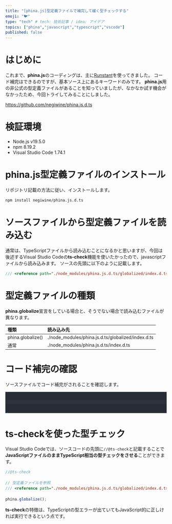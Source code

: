 ```yaml
---
title: "[phina.js]型定義ファイルで補完して緩く型チェックする"
emoji: "🐦"
type: "tech" # tech: 技術記事 / idea: アイデア
topics: ["phina","javascript","typescript","vscode"]
published: false
---
```


# はじめに
これまで、**phina.js**のコーディングは、主に[Runstant](https://runstant.com/)を使ってきました。
コード補完はできるのですが、基本ソース上にあるキーワードのみです。
**phina.js**用の非公式の型定義ファイルがあることを知っていましたが、なかなか試す機会がなかったため、今回トライしてみることにしました。

https://github.com/negiwine/phina.js.d.ts

# 検証環境
* Node.js v19.5.0
* npm 8.19.2
* Visual Studio Code 1.74.1

# phina.js型定義ファイルのインストール
リポジトリ記載の方法に従い、インストールします。

```bash
npm install negiwine/phina.js.d.ts
```

# ソースファイルから型定義ファイルを読み込む
通常は、TypeScriptファイルから読み込むことになるかと思いますが、今回は後述するVisual Studio Codeの**ts-check**機能を使いたかったので、javascriptファイルから読み込みます。
ソースの先頭に以下のように記載します。

```js
/// <reference path="./node_modules/phina.js.d.ts/globalized/index.d.ts" />
```

# 型定義ファイルの種類
**phina.globalize**宣言をしている場合と、そうでない場合で読み込むファイルが異なります。

| 種類 | 読み込み先 |
|:-----------------|:------------------|
| phina.globalize() | ./node_modules/phina.js.d.ts/globalized/index.d.ts |
| 通常 | ./node_modules/phina.js.d.ts/index.d.ts |

# コード補完の確認
ソースファイルでコード補完がされることを確認します。

![code-hint.gif](/images/code-hint.gif)

# ts-checkを使った型チェック
Visual Studio Codeでは、ソースコードの先頭に```//@ts-check```と記載することで**JavaScriptファイルのままTypeScript相当の型チェックをさせる**ことができます。

```js
//@ts-check

// 型定義ファイルを参照
/// <reference path="./node_modules/phina.js.d.ts/globalized/index.d.ts" />

phina.globalize();
```

**ts-check**の特徴は、TypeScriptの型エラーが出ていてもJavaScript的に正しければ実行できるという点です。